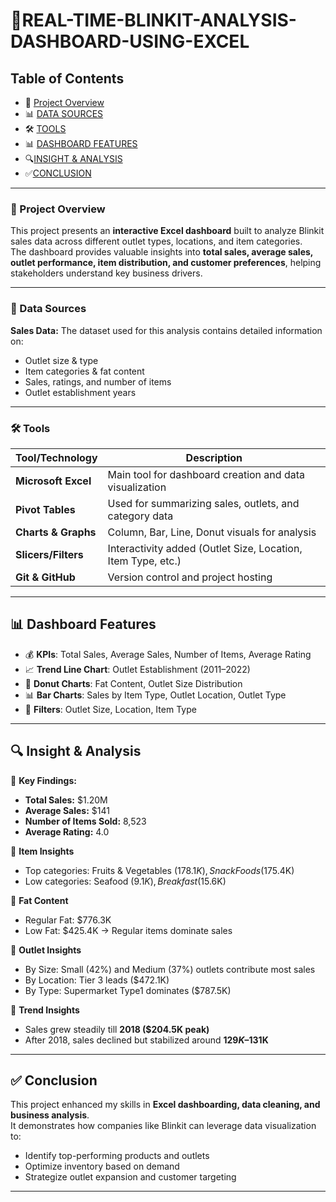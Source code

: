 # 🛒REAL-TIME-BLINKIT-ANALYSIS-DASHBOARD-USING-EXCEL


## Table of Contents  
- 📌 [Project Overview](#project-overview)
- 📊 [DATA SOURCES](#data-sources)
- 🛠️ [TOOLS](#tools)
- 📊 [DASHBOARD FEATURES](#dashboard-features)
- 🔍[INSIGHT & ANALYSIS](#insight--analysis)
- ✅[CONCLUSION](#conclusion)

---

### 📌 Project Overview  
This project presents an **interactive Excel dashboard** built to analyze Blinkit sales data across different outlet types, locations, and item categories.  
The dashboard provides valuable insights into **total sales, average sales, outlet performance, item distribution, and customer preferences**, helping stakeholders understand key business drivers.  

---

### 📂 Data Sources  
**Sales Data:** The dataset used for this analysis contains detailed information on:  
- Outlet size & type  
- Item categories & fat content  
- Sales, ratings, and number of items  
- Outlet establishment years  

---

### 🛠 Tools  

| Tool/Technology     | Description                                                   |  
|---------------------|---------------------------------------------------------------|  
| **Microsoft Excel** | Main tool for dashboard creation and data visualization       |  
| **Pivot Tables**    | Used for summarizing sales, outlets, and category data        |  
| **Charts & Graphs** | Column, Bar, Line, Donut visuals for analysis                 |  
| **Slicers/Filters** | Interactivity added (Outlet Size, Location, Item Type, etc.)  |  
| **Git & GitHub**    | Version control and project hosting                           |  

---

## 📊 Dashboard Features  
- 💰 **KPIs**: Total Sales, Average Sales, Number of Items, Average Rating  
- 📈 **Trend Line Chart**: Outlet Establishment (2011–2022)  
- 🍩 **Donut Charts**: Fat Content, Outlet Size Distribution  
- 📊 **Bar Charts**: Sales by Item Type, Outlet Location, Outlet Type  
- 🧩 **Filters**: Outlet Size, Location, Item Type  

---

## 🔍 Insight & Analysis  

📌 **Key Findings:**  
- **Total Sales:** $1.20M  
- **Average Sales:** $141  
- **Number of Items Sold:** 8,523  
- **Average Rating:** 4.0  

📍 **Item Insights**  
- Top categories: Fruits & Vegetables ($178.1K), Snack Foods ($175.4K)  
- Low categories: Seafood ($9.1K), Breakfast ($15.6K)  

🥛 **Fat Content**  
- Regular Fat: $776.3K  
- Low Fat: $425.4K → Regular items dominate sales  

🏬 **Outlet Insights**  
- By Size: Small (42%) and Medium (37%) outlets contribute most sales  
- By Location: Tier 3 leads ($472.1K)  
- By Type: Supermarket Type1 dominates ($787.5K)  

📅 **Trend Insights**  
- Sales grew steadily till **2018 ($204.5K peak)**  
- After 2018, sales declined but stabilized around **$129K–$131K**  

---

## ✅ Conclusion  
This project enhanced my skills in **Excel dashboarding, data cleaning, and business analysis**.  
It demonstrates how companies like Blinkit can leverage data visualization to:  
- Identify top-performing products and outlets  
- Optimize inventory based on demand  
- Strategize outlet expansion and customer targeting  

---


